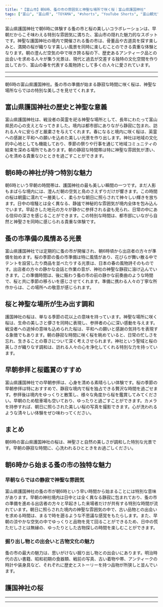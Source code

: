 ```yaml
---
title: "【富山市】朝6時、蚤の市の雰囲気と神聖な場所で咲く桜｜富山県護国神社"
tags: ["富山", "富山県", "TOYAMA", "#shorts", "YouTube Shorts", "富山観光", "富山旅行", "北陸観光", "富山市", "富山市観光", "富山駅", "神社仏閣", "パワースポット", "桜", "花見", "春", "富山県の観光スポット", "富山県でおすすめの場所", "富山県の見どころ"]
---
```


富山県護国神社で朝6時に体験する蚤の市と桜の美しいコラボレーションは、早朝だからこそ味わえる特別な雰囲気に満ちた、富山市の隠れた魅力的なスポットです。神聖な護国神社の境内で開催される蚤の市は、骨董品や古道具を探す楽しみと、満開の桜が織りなす美しい風景を同時に楽しむことのできる貴重な体験となります。朝の澄んだ空気の中で咲き誇る桜の下、歴史あるアンティーク品との出会いを求める人々が集う光景は、現代と過去が交差する独特の文化空間を作り出しており、富山の春を代表する風物詩として多くの人々に愛されています。

---

<!-- 🎥 YouTube動画埋め込み -->
<!-- No YouTube URL provided -->

---

朝6時の富山県護国神社。蚤の市の準備が始まる静寂な時間に咲く桜は、神聖な場所ならではの特別な美しさを見せてくれます。

## 富山県護国神社の歴史と神聖な意義

富山県護国神社は、戦没者の英霊を祀る神聖な場所として、長年にわたって富山県民の心の支えとなってきました。境内は都市部にありながら静寂に包まれ、訪れる人々に安らぎと厳粛さを与えてくれます。春になると境内に咲く桜は、英霊への感謝と平和への願いを込めた美しい光景を作り出します。神社は地域の文化的中心地としても機能しており、季節の祭りや行事を通じて地域コミュニティの結束を深める場所でもあります。朝の静寂な時間帯は特に神聖な雰囲気が漂い、心を清める貴重なひとときを過ごすことができます。

## 朝6時の神社が持つ特別な魅力

朝6時という早朝の時間帯は、護国神社の最も美しい瞬間の一つです。まだ人影もまばらな境内には、澄んだ朝の空気と鳥のさえずりだけが響きます。この時間の桜は朝露に濡れて一層美しく、柔らかな朝日に照らされて神々しい輝きを放ちます。日中の喧騒とは全く異なる、静謐で神秘的な雰囲気が境内全体を包み込んでいます。早起きした地元の方々が静かに参拝される姿も見られ、日常の中にある信仰の深さを感じることができます。この特別な時間は、都市部にいながら自然と神聖さを同時に感じられる貴重な体験です。

## 蚤の市準備の風情ある光景

富山県護国神社では定期的に蚤の市が開催され、朝6時頃から出店者の方々が準備を始めます。桜の季節の蚤の市準備は特に風情があり、花びらが舞い散る中でテントを設営したり商品を並べたりする光景は、日本の春の風物詩そのものです。出店者の方々の静かな会話と作業の音が、神社の神聖な静寂に溶け込んでいきます。この準備時間は、後に賑わう蚤の市の前の静かな前奏曲のような時間で、桜と共に季節の移ろいを感じさせてくれます。準備に携わる人々の丁寧な所作からは、この場所への敬意が感じられます。

## 桜と神聖な場所が生み出す調和

護国神社の桜は、単なる季節の花以上の意味を持っています。神聖な場所に咲く桜は、生命の美しさと儚さを同時に表現し、参拝者の心に深い感動を与えます。戦没者への追悼の意味も込められた桜は、平和への願いと感謝の気持ちを表現する象徴でもあります。朝の静寂な時間に咲く桜を眺めていると、日常の忙しさを忘れ、生きることの尊さについて深く考えさせられます。神社という聖域と桜の美しさが織りなす調和は、訪れる人々の心を浄化してくれる特別な力を持っています。

## 早朝参拝と桜鑑賞のすすめ

富山県護国神社での早朝参拝は、心身を清める素晴らしい体験です。桜の季節の早朝参拝は特におすすめで、静寂な境内で桜を独占できる贅沢な時間を過ごせます。参拝後は境内をゆっくりと散策し、様々な角度から桜を鑑賞してみてください。早朝のため駐車場も空いており、ゆったりと過ごすことができます。カメラを持参すれば、朝日に照らされた美しい桜の写真を撮影できます。心が洗われるような清々しい体験をぜひ味わってください。

## まとめ

朝6時の富山県護国神社の桜は、神聖さと自然の美しさが調和した特別な光景です。早朝の静寂な時間に、心洗われるひとときをお過ごしください。

## 朝6時から始まる蚤の市の独特な魅力

### 早朝ならではの静寂で神聖な雰囲気

富山県護国神社の蚤の市が朝6時という早い時間から始まることには特別な意味があります。早朝の神社境内は日中とは全く異なる静寂に包まれており、蚤の市の準備を進める出店者の方々と早起きした来場者だけが共有する特別な時間が流れています。朝日に照らされた境内の神聖な雰囲気の中で、古い品物との出会いを求める時間は、まるで時を遡るような不思議な感覚をもたらします。また、早朝の涼やかな空気の中でゆっくりと品物を見て回ることができるため、日中の慌ただしさとは無縁の、ゆったりとした古物探しの時間を楽しむことができます。

### 掘り出し物との出会いと古物文化の魅力

蚤の市の最大の魅力は、思いがけない掘り出し物との出会いにあります。明治時代の古い書籍、昭和初期の食器類、戦前の写真、古い着物や帯、アンティークの時計や装身具など、それぞれに歴史とストーリーを持つ品物が所狭しと並んでいます。

## 護国神社の桜

---

<!-- 🗺 Googleマップ（自動表示: page.tsxで地域名から自動生成） -->

<!-- 📍 宿泊リンク（自動表示: page.tsxで地域別リンクを自動生成）
     - タイトルから地域名を抽出
     - JTB / 楽天トラベル / じゃらん / 一休.com 対応
     - 環境変数でプロバイダー切替可能
-->

<!-- 📚 関連記事（自動表示: page.tsxで同カテゴリから2件自動選択） -->

<!-- 🏷️ タグ（自動表示: page.tsxで記事最下部に自動配置） -->

---

<!--
【記事文字数ルール】
- 基本文字数: 最低1000文字以上
- 推奨文字数: 1000〜1500文字（スマホ読みやすさ最優先）
- 上限なし: 情報量的に必要な場合は1500文字や2000文字を超えても良い
- 判断基準: 読者にとって価値ある情報を過不足なく提供できる文字数

【記事構成の最終形】
1. タイトル・動画・本文
2. まとめ
3. Googleマップ（見出しなし、マップのみ自動表示）
4. **宿泊リンク（地域別自動生成）** ← 2025年10月7日追加
5. 関連記事（H3、同カテゴリから2件自動選択）
6. タグ（記事最下部に自動表示）
7. ナビゲーションボタン

【宿泊リンクシステム仕様】
- タイトルから地域名を自動抽出（【〇〇市】形式優先）
- 北陸地方地域辞書: 富山/石川/福井の主要都市対応
- 対応プロバイダー: JTB（既定）/ 楽天トラベル / じゃらん / 一休.com
- 環境変数で切替: NEXT_PUBLIC_DEFAULT_TRAVEL_PROVIDER
- URLテンプレート: 地域名自動エンコード + アフィリエイトID挿入
- 配置位置: Googleマップ直後、関連記事より前

【自動生成セクション】
※以下はpage.tsxで自動生成されるため、記事本文には含めない
- Googleマップ: タイトル【】内の地域名から生成
- 宿泊リンク: 地域名抽出 → Deeplink生成 → スタイル適用
- 関連記事: 同カテゴリから2件を自動選択・リンク化
- タグ: 記事データから最下部に自動配置

【削除済みセクション】
※アクセス方法・周辺情報・公式リンクセクションは不要（2025年10月5日削除）

【AdSense・アフィリエイト】
- Google AdSense: 全ページ自動読み込み（layout.tsx）
- アフィリエイトスクリプト: AffilScript（layout.tsx）
- data-affil属性での動的リンク変換機能あり（現在は宿泊リンクで代替）

【最終更新】2025年10月7日 - 地域別宿泊リンク自動生成システム実装
-->
